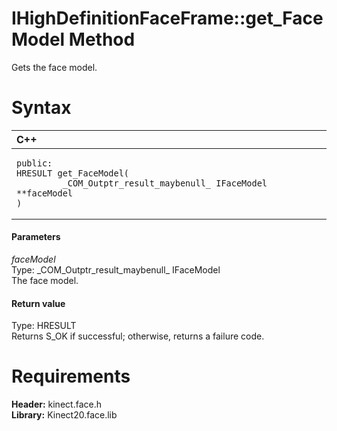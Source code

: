 IHighDefinitionFaceFrame::get\_FaceModel Method  
===============================================  

Gets the face model. <span id="syntaxSection"></span>

Syntax  
======  

<table>
<colgroup>
<col width="100%" />
</colgroup>
<thead>
<tr class="header">
<th align="left">C++</th>
</tr>
</thead>
<tbody>
<tr class="odd">
<td align="left"><pre><code>public:  
HRESULT get_FaceModel(  
         _COM_Outptr_result_maybenull_ IFaceModel **faceModel  
)</code></pre></td>
</tr>
</tbody>
</table>

<span id="ID4EG"></span>
#### Parameters  

*faceModel*    
Type: \_COM\_Outptr\_result\_maybenull\_ IFaceModel  
The face model.  

<span id="ID4EP"></span>
#### Return value  

Type: HRESULT  
Returns S\_OK if successful; otherwise, returns a failure code.  

<span id="requirements"></span>

Requirements  
============  

**Header:** kinect.face.h  
**Library:** Kinect20.face.lib  



<!--Please do not edit the data in the comment block below.-->
<!--
TOCTitle : get_FaceModel Method
RLTitle : IHighDefinitionFaceFrame::get_FaceModel Method
KeywordK : get_FaceModel method
KeywordK : IHighDefinitionFaceFrame::get_FaceModel method
KeywordF : IHighDefinitionFaceFrame::get_FaceModel
KeywordF : get_FaceModel
KeywordF : Microsoft.Kinect.face.IHighDefinitionFaceFrame.get_FaceModel(_COM_Outptr_result_maybenull_ IFaceModel)
KeywordA : M:Microsoft.Kinect.face.IHighDefinitionFaceFrame.get_FaceModel(_COM_Outptr_result_maybenull_ IFaceModel)
AssetID : M:Microsoft.Kinect.face.IHighDefinitionFaceFrame.get_FaceModel(_COM_Outptr_result_maybenull_ IFaceModel)
Locale : en-us
CommunityContent : 1
APIType : Managed
APILocation : 
APIName : Microsoft.Kinect.face.IHighDefinitionFaceFrame::get_FaceModel
TargetOS : Windows
TopicType : kbSyntax
DevLang : C++
DocSet : K4Wv2
ProjType : K4Wv2Proj
Technology : Kinect for Windows
Product : Kinect for Windows SDK v2
productversion : 20
-->
